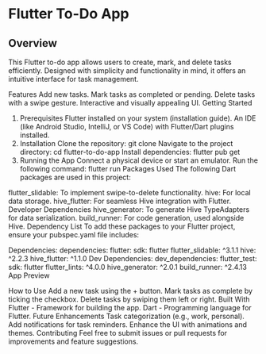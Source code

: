 # Flutter To-Do App
## Overview
This Flutter to-do app allows users to create, mark, and delete tasks efficiently. Designed with simplicity and functionality in mind, it offers an intuitive interface for task management.

Features
Add new tasks.
Mark tasks as completed or pending.
Delete tasks with a swipe gesture.
Interactive and visually appealing UI.
Getting Started
1. Prerequisites
Flutter installed on your system (installation guide).
An IDE (like Android Studio, IntelliJ, or VS Code) with Flutter/Dart plugins installed.
2. Installation
Clone the repository:
git clone <repository-link>
Navigate to the project directory:
cd flutter-to-do-app
Install dependencies:
flutter pub get
3. Running the App
Connect a physical device or start an emulator.
Run the following command:
flutter run
Packages Used
The following Dart packages are used in this project:

flutter_slidable: To implement swipe-to-delete functionality.
hive: For local data storage.
hive_flutter: For seamless Hive integration with Flutter.
Developer Dependencies
hive_generator: To generate Hive TypeAdapters for data serialization.
build_runner: For code generation, used alongside Hive.
Dependency List
To add these packages to your Flutter project, ensure your pubspec.yaml file includes:

Dependencies:
dependencies:
  flutter:
    sdk: flutter
  flutter_slidable: ^3.1.1
  hive: ^2.2.3
  hive_flutter: ^1.1.0
Dev Dependencies:
dev_dependencies:
  flutter_test:
    sdk: flutter
  flutter_lints: ^4.0.0
  hive_generator: ^2.0.1
  build_runner: ^2.4.13
App Preview

How to Use
Add a new task using the + button.
Mark tasks as complete by ticking the checkbox.
Delete tasks by swiping them left or right.
Built With
Flutter - Framework for building the app.
Dart - Programming language for Flutter.
Future Enhancements
Task categorization (e.g., work, personal).
Add notifications for task reminders.
Enhance the UI with animations and themes.
Contributing
Feel free to submit issues or pull requests for improvements and feature suggestions.
